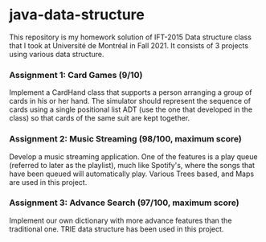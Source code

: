 # java-data-structure

This repository is my homework solution of IFT-2015 Data structure class that I took at Université de Montréal in Fall 2021. It consists of 3 projects using various data structure. 

### Assignment 1: Card Games (9/10)

Implement a CardHand class that supports a person arranging a group of cards in his or her hand. The simulator should represent the sequence of cards using a single positional list ADT (use the one that developed in the class) so that cards of the same suit are kept together.


### Assignment 2: Music Streaming (98/100, maximum score)

Develop a music streaming application. One of the features is a play queue (referred to later as the playlist), much like Spotify's, where the songs that have been queued will automatically play. Various Trees based, and Maps are used in this project.

### Assignment 3: Advance Search (97/100, maximum score)

Implement our own dictionary with more advance features than the traditional one. TRIE data structure has been used in this project.
